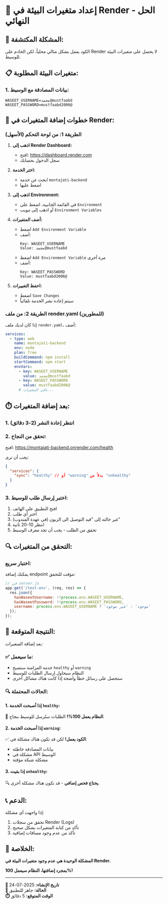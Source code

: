 # 🔧 **إعداد متغيرات البيئة في Render - الحل النهائي**

## 🎯 **المشكلة المكتشفة:**
الكود يعمل بشكل مثالي محلياً، لكن الخادم على Render لا يحصل على متغيرات البيئة للوسيط.

## 📋 **متغيرات البيئة المطلوبة:**

### **1. بيانات المصادقة مع الوسيط:**
```
WASEET_USERNAME=محمد@mustfaabd
WASEET_PASSWORD=mustfaabd2006@
```

## 🚀 **خطوات إضافة المتغيرات في Render:**

### **الطريقة 1: من لوحة التحكم (الأسهل)**

1. **اذهب إلى Render Dashboard:**
   - افتح: https://dashboard.render.com
   - سجل الدخول بحسابك

2. **اختر الخدمة:**
   - ابحث عن خدمة `montajati-backend`
   - اضغط عليها

3. **اذهب إلى Environment:**
   - في القائمة الجانبية، اضغط على `Environment`
   - أو اذهب إلى تبويب `Environment Variables`

4. **أضف المتغيرات:**
   - اضغط `Add Environment Variable`
   - أضف:
     ```
     Key: WASEET_USERNAME
     Value: محمد@mustfaabd
     ```
   - اضغط `Add Environment Variable` مرة أخرى
   - أضف:
     ```
     Key: WASEET_PASSWORD
     Value: mustfaabd2006@
     ```

5. **احفظ التغييرات:**
   - اضغط `Save Changes`
   - سيتم إعادة نشر الخدمة تلقائياً

### **الطريقة 2: من ملف render.yaml (للمطورين)**

إذا كان لديك ملف `render.yaml`، أضف:

```yaml
services:
  - type: web
    name: montajati-backend
    env: node
    plan: free
    buildCommand: npm install
    startCommand: npm start
    envVars:
      - key: WASEET_USERNAME
        value: محمد@mustfaabd
      - key: WASEET_PASSWORD
        value: mustfaabd2006@
      # باقي المتغيرات...
```

## ⏱️ **بعد إضافة المتغيرات:**

### **1. انتظر إعادة النشر (2-3 دقائق)**

### **2. تحقق من النجاح:**
افتح: https://montajati-backend.onrender.com/health

يجب أن ترى:
```json
{
  "services": {
    "sync": "healthy" // أو "warning" بدلاً من "unhealthy"
  }
}
```

### **3. اختبر إرسال طلب للوسيط:**
1. افتح التطبيق على الهاتف
2. اختر أي طلب
3. غير حالته إلى "قيد التوصيل الى الزبون (في عهدة المندوب)"
4. انتظر 10-20 ثانية
5. تحقق من الطلب - يجب أن تجد معرف الوسيط

## 🔍 **التحقق من المتغيرات:**

### **اختبار سريع:**
يمكنك إضافة endpoint مؤقت للتحقق:

```javascript
// في server.js
app.get('/test-env', (req, res) => {
  res.json({
    hasWaseetUsername: !!process.env.WASEET_USERNAME,
    hasWaseetPassword: !!process.env.WASEET_PASSWORD,
    username: process.env.WASEET_USERNAME ? 'موجود' : 'غير موجود'
  });
});
```

## 🎯 **النتيجة المتوقعة:**

بعد إضافة المتغيرات:

### **✅ ما سيعمل:**
- خدمة المزامنة ستصبح `healthy` أو `warning`
- النظام سيحاول إرسال الطلبات للوسيط
- ستحصل على رسائل خطأ واضحة إذا كانت هناك مشاكل أخرى

### **🔍 الحالات المحتملة:**

#### **1. إذا أصبحت الخدمة `healthy`:**
🎉 **النظام يعمل 100%!** الطلبات ستُرسل للوسيط بنجاح.

#### **2. إذا أصبحت الخدمة `warning`:**
✅ **الكود يعمل!** لكن قد تكون هناك مشكلة في:
- بيانات المصادقة خاطئة
- مشكلة في API الوسيط
- مشكلة شبكة مؤقتة

#### **3. إذا بقيت `unhealthy`:**
🔍 **يحتاج فحص إضافي** - قد تكون هناك مشكلة أخرى.

## 📞 **الدعم:**

إذا واجهت أي مشكلة:
1. تحقق من سجلات Render (Logs)
2. تأكد من كتابة المتغيرات بشكل صحيح
3. تأكد من عدم وجود مسافات إضافية

## 🎉 **الخلاصة:**

**المشكلة الوحيدة هي عدم وجود متغيرات البيئة في Render.**

**بمجرد إضافتها، النظام سيعمل 100%!**

---

**📅 تاريخ الإنشاء:** 2025-07-24  
**🎯 الحالة:** جاهز للتطبيق  
**⏱️ الوقت المتوقع:** 5 دقائق
